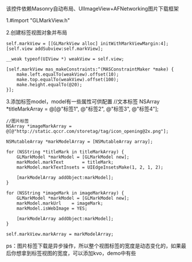 该控件依赖Masonry自动布局、UIImageView+AFNetworking图片下载框架

1.#import "GLMarkView.h"

2.创建标签视图对象并布局

    self.markView = [[GLMarkView alloc] initWithMarkViewMargin:4];
    [self.view addSubview:self.markView];
    
    __weak typeof(UIView *) weakView = self.view;
    
    [self.markView mas_makeConstraints:^(MASConstraintMaker *make) {
        make.left.equalTo(weakView).offset(10);
        make.top.equalTo(weakView).offset(100);
        make.height.equalTo(@20);
    }];
    
3.添加标签model，model有一些属性可供配置
    //文本标签
    NSArray *titleMarkArray = @[@"标签1", @"标签2", @"标签3", @"标签4"];
    
    //图片标签
    NSArray *imageMarkArray = @[@"http://static.qccr.com/storetag/tag/icon_opening@2x.png"];
    
    NSMutableArray *markModelArray = [NSMutableArray array];
    
    for (NSString *titleMark in titleMarkArray) {
        GLMarkModel *markModel = [GLMarkModel new];
        markModel.markText       = titleMark;
        markModel.markTextInsets = UIEdgeInsetsMake(1, 2, 1, 2);
        
        [markModelArray addObject:markModel];
    }
    
    for (NSString *imageMark in imageMarkArray) {
        GLMarkModel *markModel = [GLMarkModel new];
        markModel.markUrl    = imageMark;
        markModel.isWebImage = YES;
        
        [markModelArray addObject:markModel];
    }
    
    self.markView.markArray = markModelArray;
    
ps：图片标签下载是异步操作，所以整个视图标签的宽度是动态变化的，如果最后你想拿到标签视图的宽度，可以添加kvo，demo中有些

